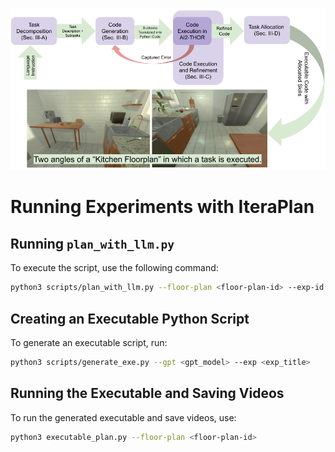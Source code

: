 ![Description](overview.png)

# Running Experiments with IteraPlan

## Running `plan_with_llm.py`
To execute the script, use the following command:

```bash
python3 scripts/plan_with_llm.py --floor-plan <floor-plan-id> --exp-id <exp-id> --exp-instruction "exp-instruction"
```

## Creating an Executable Python Script
To generate an executable script, run:

```bash
python3 scripts/generate_exe.py --gpt <gpt_model> --exp <exp_title>
```

## Running the Executable and Saving Videos
To run the generated executable and save videos, use:

```bash
python3 executable_plan.py --floor-plan <floor-plan-id>
```
